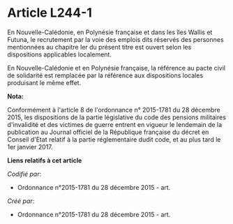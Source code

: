 # Article L244-1

En Nouvelle-Calédonie, en Polynésie française et dans les îles Wallis et Futuna, le recrutement par la voie des emplois dits
réservés des personnes mentionnées au chapitre Ier du présent titre est ouvert selon les dispositions applicables localement.

En Nouvelle-Calédonie et en Polynésie française, la référence au pacte civil de solidarité est remplacée par la référence aux
dispositions locales produisant le même effet.

**Nota:**

Conformément à l'article 8 de l'ordonnance n° 2015-1781 du 28 décembre 2015, les dispositions de la partie législative du
code des pensions militaires d'invalidité et des victimes de guerre entrent en vigueur le lendemain de la publication au
Journal officiel de la République française du décret en Conseil d'Etat relatif à la partie réglementaire dudit code, et au
plus tard le 1er janvier 2017.

**Liens relatifs à cet article**

_Codifié par_:

  - Ordonnance n°2015-1781 du 28 décembre 2015 - art.

_Créé par_:

  - Ordonnance n°2015-1781 du 28 décembre 2015 - art.
